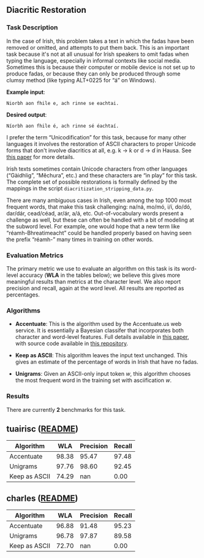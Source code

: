 ## Diacritic Restoration

### Task Description
In the case of Irish, this problem takes a text in
which the fadas have been removed or omitted, and attempts to 
put them back. This is an important task because 
it's not at all unusual for Irish speakers to omit fadas when
typing the language, especially in informal contexts like social media.
Sometimes this is because their computer or mobile device is not
set up to produce fadas, or because they can only be produced through some 
clumsy method (like typing ALT+0225 for “á” on Windows). 

**Example input**:

~~~
Niorbh aon fhile e, ach rinne se eachtai.
~~~

**Desired output**:

~~~
Níorbh aon fhile é, ach rinne sé éachtaí.
~~~

I prefer the term “Unicodification” for this task,
because for many other languages it involves the restoration of
ASCII characters to proper Unicode forms that don't involve
diacritics at all, e.g. k → ƙ or d → ɗ in Hausa.
See [this paper](https://cs.slu.edu/~scannell/pub/lre.pdf)
for more details.

Irish texts sometimes contain Unicode characters from other
languages (“Gàidhlig”, “Měchura”, etc.) and these characters are 
“in play” for this task. The complete set of possible 
restorations is formally defined by the mappings in the script
`diacritization_stripping_data.py`.

There are many ambiguous cases in Irish, even among the top 1000 most
frequent words, that make this task challenging:
na/ná, mo/mó, i/í, do/dó, dar/dár, cead/céad, ar/ár, a/á, etc.
Out-of-vocabulary words present a challenge as well, but 
these can often be handled with a bit of modeling at the subword level.
For example, one would hope that a new term like “réamh-Bhreatimeacht”
could be handled properly based on having seen the prefix 
“réamh-” many times in training on other words.

### Evaluation Metrics

The primary metric we use to evaluate an algorithm on this task
is its word-level accuracy (**WLA** in the tables below);
we believe this gives more meaningful results than
metrics at the character level.
We also report precision and recall, again at the word level.
All results are reported as percentages.

### Algorithms

* **Accentuate**: This is the algorithm used by the Accentuate.us
web service. It is essentially a Bayesian classifer that incorporates
both character and word-level features. Full details available
in [this paper](https://cs.slu.edu/~scannell/pub/lre.pdf),
with source code available in
[this repository](https://sourceforge.net/projects/lingala/).

* **Keep as ASCII**: This algorithm leaves the input text unchanged.
This gives an estimate of the percentage of words in Irish that
have no fadas.

* **Unigrams**: Given an ASCII-only input token *w*, this algorithm
chooses the most frequent word in the training set with asciification *w*.

### Results

There are currently **2** benchmarks for this task.

## tuairisc ([README](../../datasets/tuairisc/README.md))
|Algorithm|WLA|Precision|Recall|
|---|---|---|---|
|Accentuate|98.38|95.47|97.48|
|Unigrams|97.76|98.60|92.45|
|Keep as ASCII|74.29|nan|0.00|

## charles ([README](../../datasets/charles/README.md))
|Algorithm|WLA|Precision|Recall|
|---|---|---|---|
|Accentuate|96.88|91.48|95.23|
|Unigrams|96.78|97.87|89.58|
|Keep as ASCII|72.70|nan|0.00|
